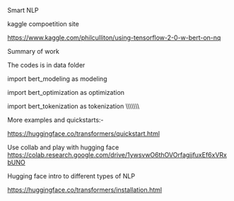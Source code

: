Smart NLP


kaggle compoetition site 

https://www.kaggle.com/philculliton/using-tensorflow-2-0-w-bert-on-nq


Summary of work 

The codes is in data folder

import bert_modeling as modeling

import bert_optimization as optimization

import bert_tokenization as tokenization
\\\\\\\\\\\\\\

More examples and quickstarts:-

https://huggingface.co/transformers/quickstart.html


Use collab and play with hugging face 
https://colab.research.google.com/drive/1ywsvwO6thOVOrfagjjfuxEf6xVRxbUNO

Hugging face intro to different types of NLP

https://huggingface.co/transformers/installation.html








